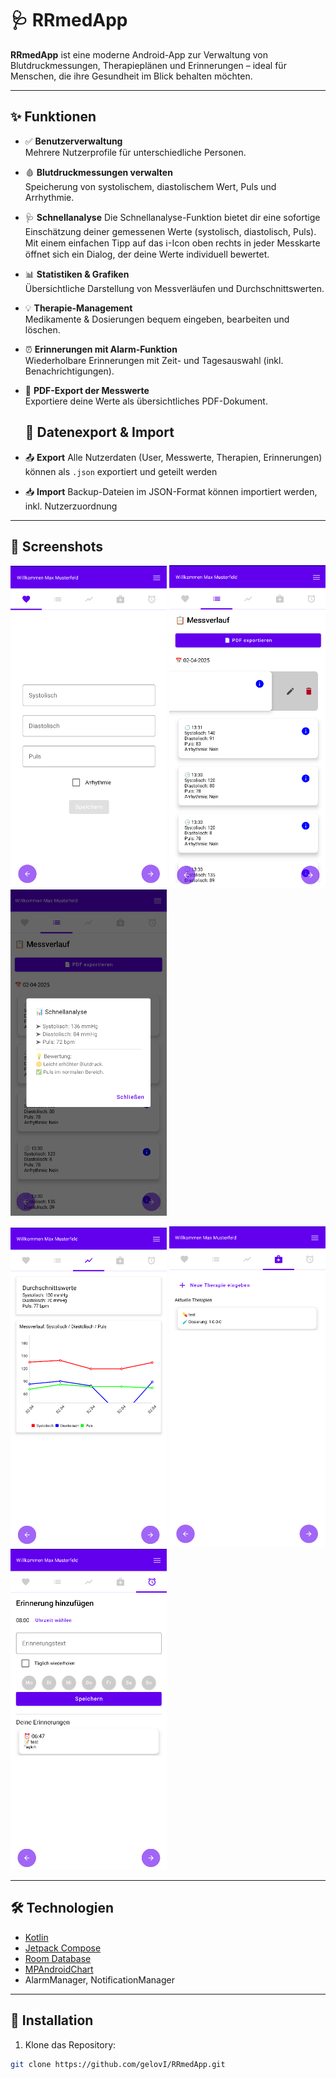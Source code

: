 # 🩺 RRmedApp

**RRmedApp** ist eine moderne Android-App zur Verwaltung von Blutdruckmessungen, Therapieplänen und Erinnerungen – ideal für Menschen, die ihre Gesundheit im Blick behalten möchten.

---

## ✨ Funktionen

- ✅ **Benutzerverwaltung**  
  Mehrere Nutzerprofile für unterschiedliche Personen.

- 🩸 **Blutdruckmessungen verwalten**  
  Speicherung von systolischem, diastolischem Wert, Puls und Arrhythmie.

- 🩺 **Schnellanalyse**
  Die Schnellanalyse-Funktion bietet dir eine sofortige Einschätzung deiner gemessenen Werte (systolisch, diastolisch, Puls). Mit einem einfachen Tipp auf das ℹ️-Icon oben rechts in jeder Messkarte öffnet sich ein Dialog, der deine Werte individuell bewertet.

- 📊 **Statistiken & Grafiken**  
  Übersichtliche Darstellung von Messverläufen und Durchschnittswerten.

- 💡 **Therapie-Management**  
  Medikamente & Dosierungen bequem eingeben, bearbeiten und löschen.

- ⏰ **Erinnerungen mit Alarm-Funktion**  
  Wiederholbare Erinnerungen mit Zeit- und Tagesauswahl (inkl. Benachrichtigungen).

- 🧾 **PDF-Export der Messwerte**  
  Exportiere deine Werte als übersichtliches PDF-Dokument.

  ## 🔁 Datenexport & Import

- 📤 **Export**
  Alle Nutzerdaten (User, Messwerte, Therapien, Erinnerungen) können als `.json` exportiert und geteilt werden
  
- 📥 **Import**
  Backup-Dateien im JSON-Format können importiert werden, inkl. Nutzerzuordnung


---

## 📱 Screenshots

<p float="left">
  <img src="screenshots/image2.png" alt="Screenshot 1" width="250"/>
  <img src="screenshots/image1.png" alt="Screenshot 2" width="250"/>
  <img src="screenshots/image1a.png" alt="Screenshot 3" width="250"/>
</p>

<p float="left">
  <img src="screenshots/image3.png" alt="Screenshot 4" width="250"/>
  <img src="screenshots/image4.png" alt="Screenshot 5" width="250"/>
  <img src="screenshots/image5.png" alt="Screenshot 6" width="250"/>
</p>

---

## 🛠️ Technologien

- [Kotlin](https://kotlinlang.org/)
- [Jetpack Compose](https://developer.android.com/jetpack/compose)
- [Room Database](https://developer.android.com/jetpack/androidx/releases/room)
- [MPAndroidChart](https://github.com/PhilJay/MPAndroidChart)
- AlarmManager, NotificationManager

---

## 🚀 Installation

1. Klone das Repository:

```bash
git clone https://github.com/gelovI/RRmedApp.git
